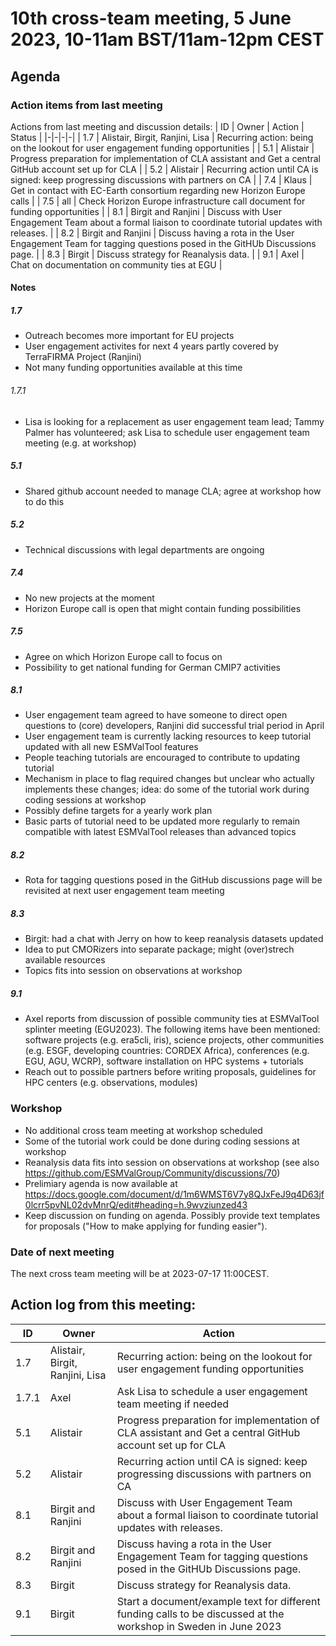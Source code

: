 # 10th cross-team meeting, 5 June 2023, 10-11am BST/11am-12pm CEST

## Agenda
### Action items from last meeting

Actions from last meeting and discussion details:
| ID | Owner | Action | Status |
|-|-|-|-|
| 1.7 | Alistair, Birgit, Ranjini, Lisa | Recurring action: being on the lookout for user engagement funding opportunities |
| 5.1 | Alistair | Progress preparation for implementation of CLA assistant and Get a central GitHub account set up for CLA |
| 5.2 | Alistair | Recurring action until CA is signed: keep progressing discussions with partners on CA |
| 7.4 | Klaus | Get in contact with EC-Earth consortium regarding new Horizon Europe calls |
| 7.5 | all | Check Horizon Europe infrastructure call document for funding opportunities |
| 8.1 | Birgit and Ranjini | Discuss with User Engagement Team about a formal liaison to coordinate tutorial updates with releases. |
| 8.2 | Birgit and Ranjini | Discuss having a rota in the User Engagement Team for tagging questions posed in the GitHUb Discussions page. |
| 8.3 | Birgit | Discuss strategy for Reanalysis data. |
| 9.1 | Axel | Chat on documentation on community ties at EGU |


#### Notes
##### 1.7
* Outreach becomes more important for EU projects
* User engagement activites for next 4 years partly covered by TerraFIRMA Project (Ranjini)
* Not many funding opportunities available at this time

###### 1.7.1
* Lisa is looking for a replacement as user engagement team lead; Tammy Palmer has volunteered; ask Lisa
to schedule user engagement team meeting (e.g. at workshop)

##### 5.1
* Shared github account needed to manage CLA; agree at workshop how to do this

##### 5.2
* Technical discussions with legal departments are ongoing

##### 7.4
* No new projects at the moment
* Horizon Europe call is open that might contain funding possibilities

##### 7.5
* Agree on which Horizon Europe call to focus on
* Possibility to get national funding for German CMIP7 activities

##### 8.1
* User engagement team agreed to have someone to direct open questions to (core) developers,
Ranjini did successful trial period in April
* User engagement team is currently lacking resources to keep tutorial updated with all new ESMValTool features
* People teaching tutorials are encouraged to contribute to updating tutorial
* Mechanism in place to flag required changes but unclear who actually implements these changes; idea: do some of the tutorial work during coding sessions at workshop
* Possibly define targets for a yearly work plan
* Basic parts of tutorial need to be updated more regularly to remain compatible with latest ESMValTool releases than advanced topics

##### 8.2
* Rota for tagging questions posed in the GitHub discussions page will be revisited at next user engagement team meeting

##### 8.3
* Birgit: had a chat with Jerry on how to keep reanalysis datasets updated
* Idea to put CMORizers into separate package; might (over)strech available resources
* Topics fits into session on observations at workshop

##### 9.1
* Axel reports from discussion of possible community ties at ESMValTool splinter meeting (EGU2023).
The following items have been mentioned: software projects (e.g. era5cli, iris), science projects,
other communities (e.g. ESGF, developing countries: CORDEX Africa), conferences (e.g. EGU, AGU, WCRP),
software installation on HPC systems + tutorials
* Reach out to possible partners before writing proposals, guidelines for HPC centers
(e.g. observations, modules)

### Workshop
* No additional cross team meeting at workshop scheduled
* Some of the tutorial work could be done during coding sessions at workshop
* Reanalysis data fits into session on observations at workshop (see also https://github.com/ESMValGroup/Community/discussions/70)
* Prelimiary agenda is now available at https://docs.google.com/document/d/1m6WMST6V7y8QJxFeJ9q4D63jf0lcrr5pvNL02dvMnrQ/edit#heading=h.9wvziunzed43
* Keep discussion on funding on agenda. Possibly provide text templates for proposals ("How to make
applying for funding easier").

### Date of next meeting
The next cross team meeting will be at 2023-07-17 11:00CEST.

## Action log from this meeting:

| ID | Owner | Action |
|-|-|-|
| 1.7 | Alistair, Birgit, Ranjini, Lisa | Recurring action: being on the lookout for user engagement funding opportunities |
| 1.7.1 | Axel | Ask Lisa to schedule a user engagement team meeting if needed |
| 5.1 | Alistair | Progress preparation for implementation of CLA assistant and Get a central GitHub account set up for CLA |
| 5.2 | Alistair | Recurring action until CA is signed: keep progressing discussions with partners on CA |
| 8.1 | Birgit and Ranjini | Discuss with User Engagement Team about a formal liaison to coordinate tutorial updates with releases. |
| 8.2 | Birgit and Ranjini | Discuss having a rota in the User Engagement Team for tagging questions posed in the GitHUb Discussions page. |
| 8.3 | Birgit | Discuss strategy for Reanalysis data. |
| 9.1 | Birgit | Start a document/example text for different funding calls to be discussed at the workshop in Sweden in June 2023 |
